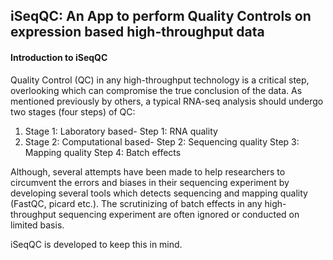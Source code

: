 ## iSeqQC: An App to perform Quality Controls on expression based high-throughput data  

#### Introduction to iSeqQC
Quality Control (QC) in any high-throughput technology is a critical step, overlooking which can compromise the true conclusion of the data. As mentioned previously by others, a typical RNA-seq analysis should undergo two stages (four steps) of QC: 
1) Stage 1: Laboratory based- Step 1: RNA quality
2) Stage 2: Computational based- Step 2: Sequencing quality
                                 Step 3: Mapping quality
                                 Step 4: Batch effects 

Although, several attempts have been made to help researchers to circumvent the errors and biases in their sequencing experiment by developing several tools which detects sequencing and mapping quality (FastQC, picard etc.). The scrutinizing of batch effects in any high-throughput sequencing experiment are often ignored or conducted on limited basis.  

iSeqQC is developed to keep this in mind. 
